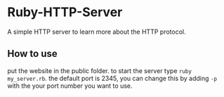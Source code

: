 # Ruby-HTTP-Server
A simple HTTP server to learn more about the HTTP protocol.

## How to use
put the website in the public folder. to start the server type `ruby my_server.rb`.
the default port is 2345, you can change this by adding `-p` with the your port number you want to use.
